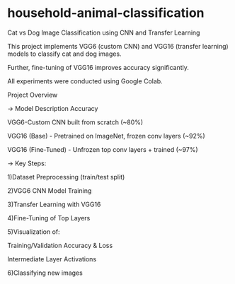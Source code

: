 # household-animal-classification
Cat vs Dog Image Classification using CNN and Transfer Learning


This project implements VGG6 (custom CNN) and VGG16 (transfer learning) models to classify cat and dog images.

Further, fine-tuning of VGG16 improves accuracy significantly.

All experiments were conducted using Google Colab.


Project Overview

-> Model	Description	Accuracy

VGG6-Custom CNN built from scratch	(~80%)

VGG16 (Base) -	Pretrained on ImageNet, frozen conv layers	(~92%)

VGG16 (Fine-Tuned) - Unfrozen top conv layers + trained	(~97%)


-> Key Steps:

1)Dataset Preprocessing (train/test split)

2)VGG6 CNN Model Training

3)Transfer Learning with VGG16

4)Fine-Tuning of Top Layers

5)Visualization of:

  Training/Validation Accuracy & Loss

  Intermediate Layer Activations

6)Classifying new images

